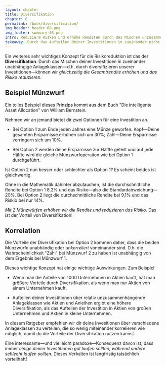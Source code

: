 ```yaml
---
layout: chapter
title: Diversifikation
chapter: 8
permalink: /book/diversification/
img_header: header-08.png
img_footer: summary-08.png
intro: Reduziere Risken und erhöhe Renditen durch das Mischen unzusammenhängender Investitionen.
takeaway: Durch das Aufteilen deiner Investitionen in zueinander nicht in Beziehung stehender Anlageklassen, kannst du deine Rendite erhöhen und dein Risiko senken.
---
```


Ein weiteres sehr wichtiges Konzept für die Risikoreduktion ist das der **Diversifikation**. Durch das Mischen deiner Investitioen in zueinander unabhängige Anlageklassen—d.h. durch diversifizieren unserer Investitionen—können wir *gleichzeitig die Gesamtrendite erhöhen und das Risiko reduzieren*.

## Beispiel Münzwurf

Ein tolles Beispiel dieses Prinzips kommt aus dem Buch "Die intelligente Asset Allocation" von William Bernstein.

Nehmen wir an jemand bietet dir zwei Optionen für eine Investition an.

- Bei Option 1 zum Ende jeden Jahres eine Münze geworfen. Kopf—Deine gesamten Ersparnisse erhöhen sich um 30%; Zahl—Deine Ersparnisse verringern sich um 10%.

- Bei Option 2 werden deine Ersparnisse zur Hälfte geteilt und auf jede Hälfte wird die gleiche Münzwurfoperation wie bei Option 1 durchgeführt.

Ist Option 2 nun besser oder schlechter als Option 1? Es scheint beides ist gleichwertig.

Ohne in die Mathematik dahinter abzutauchen, ist die durchschnittliche Rendite bei Option 1 8,2% und das Risiko—also die Standardabweichung—20%. Bei Option 2 liegt die durchschnittliche Rendite bei 9,1% und das Riskio bei nur 14%.

*Mit 2 Münzwürfen erhöhen wir die Rendite und reduzieren das Risiko.* Das ist der Vorteil von Diversifikation!

## Korrelation

Die Vorteile der Diversifikation bei Option 2 kommen daher, dass die beiden Münzwürfe unabhändig oder *unkorreliert* voneinander sind.  D.h. die Wahrscheinlichkeit "Zahl" bei Münzwurf 2 zu haben ist unabhängig von dem Ergebnis bei Münzwurf 1.

Dieses wichtige Konzept hat einige wichtige Auswirkungen. Zum Beispiel:

- Wenn man die Anteile von 1000 Unternehmen in Aktien kauft, hat man größere Vorteile durch Diversifikation, als wenn man nur Aktien von einem Unternehmen kauft.

- Aufteilen deiner Investitionen über relativ unzusammenhängende Anlageklassen wie Aktien und Anleihen ergibt eine höhere Diversifikation, als das Aufteilen der Investition in Aktien von großen Unternehmen und Aktien in kleine Unternehmen.

In diesem Ratgeber empfehlen wir dir deine Invesitionen über verschiedene Anlageklassen zu verteilen, die so wenig miteinander korrelieren wie möglich, damit du die Vorteile der Diversifikation nutzen kannst.

Eine interessante—und vielleicht paradoxe—Konsequenz davon ist, dass immer *einige deiner Investitionen gut laufen sollten, während andere schlecht laufen sollten*. Dieses Verhalten ist langfristig tatsächlich vorteilhaft! 
